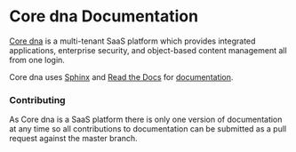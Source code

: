 # Core dna Documentation
[Core dna](https://www.coredna.com) is a multi-tenant SaaS platform which provides integrated applications, enterprise security, and object-based content management all from one login.

Core dna uses [Sphinx](http://www.sphinx-doc.org/en/stable/) and [Read the Docs](https://readthedocs.org) for [documentation](https://docs.coredna.com).

### Contributing
As Core dna is a SaaS platform there is only one version of documentation at any time so all contributions to documentation can be submitted as a pull request against the master branch.
